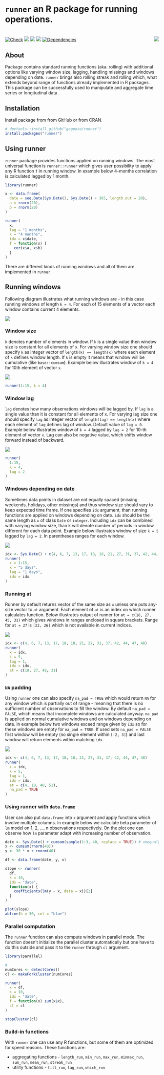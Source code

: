 
# `runner` an R package for running operations.

# <img src="man/figures/hexlogo.png" align="right" />

<!-- badges: start -->

[![Check](https://github.com/gogonzo/runner/workflows/Check/badge.svg)](https://github.com/gogonzo/runner/actions)
[![](https://cranlogs.r-pkg.org/badges/runner)](https://CRAN.R-project.org/package=runner)
[![](https://ci.appveyor.com/api/projects/status/github/gogonzo/runner?branch=master&svg=true)](https://ci.appveyor.com/project/gogonzo/runner)
[![](https://codecov.io/gh/gogonzo/runner/branch/master/graph/badge.svg)](https://codecov.io/gh/gogonzo/runner/branch/master)
[![Dependencies](https://tinyverse.netlify.com/badge/runner)](https://cran.r-project.org/package=runner)
<!-- badges: end -->

## About

Package contains standard running functions (aka. rolling) with
additional options like varying window size, lagging, handling missings
and windows depending on date. `runner` brings also rolling streak and
rolling which, what extends beyond range of functions already
implemented in R packages. This package can be successfully used to
manipulate and aggregate time series or longitudinal data.

## Installation

Install package from from GitHub or from CRAN.

``` r
# devtools::install_github("gogonzo/runner")
install.packages("runner")
```

## Using runner

`runner` package provides functions applied on running windows. The most
universal function is `runner::runner` which gives user possibility to
apply any R function `f` in running window. In example below 4-months
correlation is calculated lagged by 1 month.

``` r
library(runner)

x <- data.frame(
  date = seq.Date(Sys.Date(), Sys.Date() + 365, length.out = 20),
  a = rnorm(20),
  b = rnorm(20)
)

runner(
  x, 
  lag = "1 months",
  k = "4 months", 
  idx = x$date, 
  f = function(x) {
    cor(x$a, x$b)
  }
)
```

There are different kinds of running windows and all of them are
implemented in `runner`.

## Running windows

Following diagram illustrates what running windows are - in this case
running windows of length `k = 4`. For each of 15 elements of a vector
each window contains current 4 elements.

![](man/figures/incrementalindex.png)

### Window size

`k` denotes number of elements in window. If `k` is a single value then
window size is constant for all elements of x. For varying window size
one should specify `k` as integer vector of `length(k) == length(x)`
where each element of `k` defines window length. If `k` is empty it
means that window will be cumulative (like `base::cumsum`). Example
below illustrates window of `k = 4` for 10th element of vector `x`.

![](man/figures/constantwindow.png)

``` r
runner(1:15, k = 4)
```

### Window lag

`lag` denotes how many observations windows will be lagged by. If `lag`
is a single value than it is constant for all elements of x. For varying
lag size one should specify `lag` as integer vector of
`length(lag) == length(x)` where each element of `lag` defines lag of
window. Default value of `lag = 0`. Example below illustrates window of
`k = 4` lagged by `lag = 2` for 10-th element of vector `x`. Lag can
also be negative value, which shifts window forward instead of backward.

![](man/figures/laggedwindowklag.png)

``` r
runner(
  1:15, 
  k = 4, 
  lag = 2
)
```

### Windows depending on date

Sometimes data points in dataset are not equally spaced (missing
weekends, holidays, other missings) and thus window size should vary to
keep expected time frame. If one specifies `idx` argument, than running
functions are applied on windows depending on date. `idx` should be the
same length as `x` of class `Date` or `integer`. Including `idx` can be
combined with varying window size, than k will denote number of periods
in window different for each data point. Example below illustrates
window of size `k = 5` lagged by `lag = 2`. In parentheses ranges for
each window.

![](man/figures/runningdatewindows.png)

``` r
idx <- Sys.Date() + c(4, 6, 7, 13, 17, 18, 18, 21, 27, 31, 37, 42, 44, 47, 48)
runner(
  x = 1:15, 
  k = "5 days", 
  lag = "1 days", 
  idx = idx
)
```

### Running at

Runner by default returns vector of the same size as `x` unless one puts
any-size vector to `at` argument. Each element of `at` is an index on
which runner calculates function. Below illustrates output of runner for
`at = c(18, 27, 45, 31)` which gives windows in ranges enclosed in
square brackets. Range for `at = 27` is `[22, 26]` which is not
available in current indices.

![](man/figures/runnerat.png)

``` r
idx <- c(4, 6, 7, 13, 17, 18, 18, 21, 27, 31, 37, 42, 44, 47, 48)
runner(
  x = idx, 
  k = 5, 
  lag = 1, 
  idx = idx, 
  at = c(18, 27, 48, 31)
)
```

### `NA` padding

Using `runner` one can also specify `na_pad = TRUE` which would return
`NA` for any window which is partially out of range - meaning that there
is no sufficient number of observations to fill the window. By default
`na_pad = FALSE`, which means that incomplete windows are calculated
anyway. `na_pad` is applied on normal cumulative windows and on windows
depending on date. In example below two windows exceed range given by
`idx` so for these windows are empty for `na_pad = TRUE`. If used sets
`na_pad = FALSE` first window will be empty (no single element within
`[-2, 3]`) and last window will return elements within matching `idx`.

![](man/figures/runneratdatenapad.png)

``` r
idx <- c(4, 6, 7, 13, 17, 18, 18, 21, 27, 31, 37, 42, 44, 47, 48)
runner(
  x = idx, 
  k = 5, 
  lag = 1, 
  idx = idx, 
  at = c(4, 18, 48, 51),
  na_pad = TRUE
)
```

### Using runner with `data.frame`

User can also put `data.frame` into `x` argument and apply functions
which involve multiple columns. In example below we calculate beta
parameter of `lm` model on 1, 2, …, n observations respectively. On the
plot one can observe how `lm` parameter adapt with increasing number of
observation.

``` r
date <- Sys.Date() + cumsum(sample(1:3, 40, replace = TRUE)) # unequaly spaced time series
x <- cumsum(rnorm(40))
y <- 30 * x + rnorm(40)

df <- data.frame(date, y, x)

slope <- runner(
  df,
  k = 10,
  idx = "date",
  function(x) {
    coefficients(lm(y ~ x, data = x))[2]
  }
)

plot(slope)
abline(h = 30, col = "blue")
```

### Parallel computation

The `runner` function can also compute windows in parallel mode. The
function doesn’t initialize the parallel cluster automatically but one
have to do this outside and pass it to the `runner` through `cl`
argument.

``` r
library(parallel)

# 
numCores <- detectCores()
cl <- makeForkCluster(numCores)

runner(
  x = df,
  k = 10,
  idx = "date",
  f = function(x) sum(x$x),
  cl = cl
)

stopCluster(cl)
```

### Build-in functions

With `runner` one can use any R functions, but some of them are
optimized for speed reasons. These functions are:  
- aggregating functions - `length_run`, `min_run`, `max_run`,
`minmax_run`, `sum_run`, `mean_run`, `streak_run`  
- utility functions - `fill_run`, `lag_run`, `which_run`
